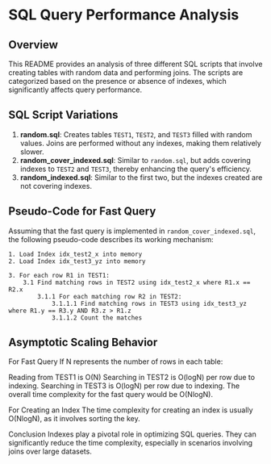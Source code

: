 # SQL Query Performance Analysis

## Overview

This README provides an analysis of three different SQL scripts that involve creating tables with random data and performing joins. The scripts are categorized based on the presence or absence of indexes, which significantly affects query performance.

## SQL Script Variations

1. **random.sql**: Creates tables `TEST1`, `TEST2`, and `TEST3` filled with random values. Joins are performed without any indexes, making them relatively slower.
2. **random_cover_indexed.sql**: Similar to `random.sql`, but adds covering indexes to `TEST2` and `TEST3`, thereby enhancing the query's efficiency.
3. **random_indexed.sql**: Similar to the first two, but the indexes created are not covering indexes.

## Pseudo-Code for Fast Query

Assuming that the fast query is implemented in `random_cover_indexed.sql`, the following pseudo-code describes its working mechanism:

```pseudo
1. Load Index idx_test2_x into memory
2. Load Index idx_test3_yz into memory

3. For each row R1 in TEST1:
    3.1 Find matching rows in TEST2 using idx_test2_x where R1.x == R2.x
        3.1.1 For each matching row R2 in TEST2:
            3.1.1.1 Find matching rows in TEST3 using idx_test3_yz where R1.y == R3.y AND R3.z > R1.z
            3.1.1.2 Count the matches
```

## Asymptotic Scaling Behavior

For Fast Query
If N represents the number of rows in each table:

Reading from TEST1 is O(N)
Searching in TEST2 is O(logN) per row due to indexing.
Searching in TEST3 is O(logN) per row due to indexing.
The overall time complexity for the fast query would be O(NlogN).

For Creating an Index
The time complexity for creating an index is usually
O(NlogN), as it involves sorting the key.

Conclusion
Indexes play a pivotal role in optimizing SQL queries. They can significantly reduce the time complexity, especially in scenarios involving joins over large datasets.
